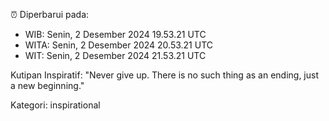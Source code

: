 ⏰ Diperbarui pada:
- WIB: Senin, 2 Desember 2024 19.53.21 UTC
- WITA: Senin, 2 Desember 2024 20.53.21 UTC
- WIT: Senin, 2 Desember 2024 21.53.21 UTC

Kutipan Inspiratif:
"Never give up. There is no such thing as an ending, just a new beginning."


Kategori: inspirational

